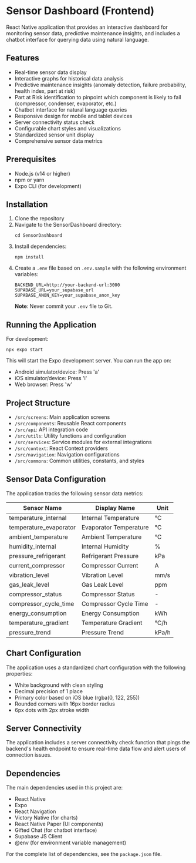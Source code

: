 # Sensor Dashboard (Frontend)

React Native application that provides an interactive dashboard for monitoring sensor data, predictive maintenance insights, and includes a chatbot interface for querying data using natural language.

## Features

- Real-time sensor data display
- Interactive graphs for historical data analysis
- Predictive maintenance insights (anomaly detection, failure probability, health index, part at risk)
- Part at Risk identification to pinpoint which component is likely to fail (compressor, condenser, evaporator, etc.)
- Chatbot interface for natural language queries
- Responsive design for mobile and tablet devices
- Server connectivity status check
- Configurable chart styles and visualizations
- Standardized sensor unit display
- Comprehensive sensor data metrics

## Prerequisites

- Node.js (v14 or higher)
- npm or yarn
- Expo CLI (for development)

## Installation

1. Clone the repository
2. Navigate to the SensorDashboard directory:
   ```
   cd SensorDashboard
   ```
3. Install dependencies:
   ```
   npm install
   ```
4. Create a `.env` file based on `.env.sample` with the following environment variables:
   ```
   BACKEND_URL=http://your-backend-url:3000
   SUPABASE_URL=your_supabase_url
   SUPABASE_ANON_KEY=your_supabase_anon_key
   ```
   **Note**: Never commit your `.env` file to Git.

## Running the Application

For development:

```
npx expo start
```

This will start the Expo development server. You can run the app on:

- Android simulator/device: Press 'a'
- iOS simulator/device: Press 'i'
- Web browser: Press 'w'

## Project Structure

- `/src/screens`: Main application screens
- `/src/components`: Reusable React components
- `/src/api`: API integration code
- `/src/utils`: Utility functions and configuration
- `/src/services`: Service modules for external integrations
- `/src/context`: React Context providers
- `/src/navigation`: Navigation configurations
- `/src/commons`: Common utilities, constants, and styles

## Sensor Data Configuration

The application tracks the following sensor data metrics:

| Sensor Name            | Display Name           | Unit  |
| ---------------------- | ---------------------- | ----- |
| temperature_internal   | Internal Temperature   | °C    |
| temperature_evaporator | Evaporator Temperature | °C    |
| ambient_temperature    | Ambient Temperature    | °C    |
| humidity_internal      | Internal Humidity      | %     |
| pressure_refrigerant   | Refrigerant Pressure   | kPa   |
| current_compressor     | Compressor Current     | A     |
| vibration_level        | Vibration Level        | mm/s  |
| gas_leak_level         | Gas Leak Level         | ppm   |
| compressor_status      | Compressor Status      | -     |
| compressor_cycle_time  | Compressor Cycle Time  | -     |
| energy_consumption     | Energy Consumption     | kWh   |
| temperature_gradient   | Temperature Gradient   | °C/h  |
| pressure_trend         | Pressure Trend         | kPa/h |

## Chart Configuration

The application uses a standardized chart configuration with the following properties:

- White background with clean styling
- Decimal precision of 1 place
- Primary color based on iOS blue (rgba(0, 122, 255))
- Rounded corners with 16px border radius
- 6px dots with 2px stroke width

## Server Connectivity

The application includes a server connectivity check function that pings the backend's health endpoint to ensure real-time data flow and alert users of connection issues.

## Dependencies

The main dependencies used in this project are:

- React Native
- Expo
- React Navigation
- Victory Native (for charts)
- React Native Paper (UI components)
- Gifted Chat (for chatbot interface)
- Supabase JS Client
- @env (for environment variable management)

For the complete list of dependencies, see the `package.json` file.

